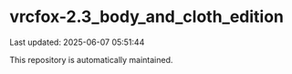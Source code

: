 # vrcfox-2.3_body_and_cloth_edition

Last updated: 2025-06-07 05:51:44

This repository is automatically maintained.
